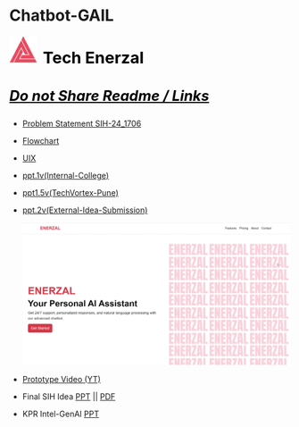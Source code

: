 # Chatbot-GAIL

<img src="Assets/ENERZAL_LOGO.jpg" alt="Enerzal Logo" style="width: 50px; height: 50px; margin-right: 10px;" align="left"/> <h2 style="font-size: 1.8rem; font-weight: bold; color: #000;">Tech Enerzal</h2>


<h3 style="font-size: 1.6rem; font-weight: bold; color: #000;"><b><i><u>Do not Share Readme / Links</u></i></b></h3>


- [Problem Statement SIH-24_1706](Assets/Smart%20India%20Hackathon-1706.pdf)

- [Flowchart](https://lucid.app/lucidchart/29c36844-c506-464a-9385-001027ab9bba/edit?invitationId=inv_99934db6-f262-402c-a471-1f6ab6beda84&page=0_0#)

- [UIX](https://www.figma.com/design/qPoS2NqzcxGgfnBXayYW9k/SIH-Chat-Bot?node-id=0-1&t=0IQ8xHJRyMpN2MsZ-1)

- [ppt.1v(Internal-College)](https://www.canva.com/design/DAGPVQ4uXAc/HWnBrt4sL5hMnJsAIhuC7g/edit?utm_content=DAGPVQ4uXAc&utm_campaign=designshare&utm_medium=link2&utm_source=sharebutton)

- [ppt1.5v(TechVortex-Pune)](https://www.canva.com/design/DAGRFIwyeZk/rLH6rZ3lkHXwKtdeLUfpcw/edit)

- [ppt.2v(External-Idea-Submission)](https://docs.google.com/presentation/d/1_qovvei2m0-aIowMtkHm-pklui4FyTSUW89wLNkA5ao/edit#slide=id.p1)

  ![Dashboard](Assets/Dashboard.png)

- [Prototype Video (YT)](https://youtu.be/azj_7OdSxcY)

- Final SIH Idea [PPT](https://www.canva.com/design/DAGR-YgQ5cA/fDlled7Wxklk5WLDJspGXw/edit?utm_content=DAGR-YgQ5cA&utm_campaign=designshare&utm_medium=link2&utm_source=sharebutton) || [PDF](Assets/Tech_Enerzal_SIH_Presentation_1706.pdf)

- KPR Intel-GenAI [PPT](https://www.canva.com/design/DAGSiRmAhas/MO8FCMAGDbRpIlBbiCzLRg/edit?utm_content=DAGSiRmAhas&utm_campaign=designshare&utm_medium=link2&utm_source=sharebutton)
